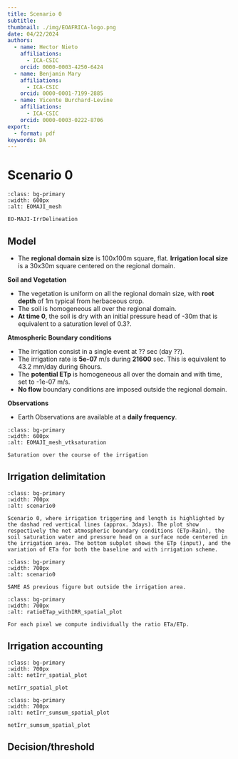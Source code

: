 ```yaml
---
title: Scenario 0
subtitle: 
thumbnail: ./img/EOAFRICA-logo.png
date: 04/22/2024
authors:
  - name: Hector Nieto
    affiliations:
      - ICA-CSIC
    orcid: 0000-0003-4250-6424
  - name: Benjamin Mary
    affiliations:
      - ICA-CSIC
    orcid: 0000-0001-7199-2885
  - name: Vicente Burchard-Levine
    affiliations:
      - ICA-CSIC
    orcid: 0000-0003-0222-8706
export: 
  - format: pdf
keywords: DA
---
```


# Scenario 0

```{figure} ../figures/EOMAJI_mesh.png
:class: bg-primary
:width: 600px
:alt: EOMAJI_mesh

EO-MAJI-IrrDelineation
```


## Model
- The **regional domain size** is 100x100m square, flat. **Irrigation local size** is a 30x30m square centered on the regional domain. 

**Soil and Vegetation**
- The vegetation is uniform on all the regional domain size, with **root depth** of 1m typical from herbaceous crop. 
- The soil is homogeneous all over the regional domain.
- **At time 0**, the soil is dry with an initial pressure head of -30m that is equivalent to a saturation level of 0.3?.

**Atmospheric Boundary conditions**
- The irrigation consist in a single event at ?? sec (day ??). 
- The irrigation rate is **5e-07** m/s during **21600** sec. This is equivalent to 43.2 mm/day during 6hours. 
- The **potential ETp** is homogeneous all over the domain and with time, set to -1e-07 m/s.
- **No flow** boundary conditions are imposed outside the regional domain.

**Observations**
- Earth Observations are available at a **daily frequency**. 

```{figure} ../figures/vtksaturation.gif
:class: bg-primary
:width: 600px
:alt: EOMAJI_mesh_vtksaturation

Saturation over the course of the irrigation
```

## Irrigation delimitation

```{figure} ../figures/scenario0/plot_1d_evol_irrArea.png
:class: bg-primary
:width: 700px
:alt: scenario0

Scenario 0, where irrigation triggering and length is highlighted by the dashad red vertical lines (approx. 3days). The plot show respectively the net atmospheric boundary conditions (ETp-Rain), the soil saturation water and pressure head on a surface node centered in the irrigation area. The bottom subplot shows the ETp (input), and the variation of ETa for both the baseline and with irrigation scheme.   
```


```{figure} ../figures/scenario0/plot_1d_evol_outArea.png
:class: bg-primary
:width: 700px
:alt: scenario0

SAME AS previous figure but outside the irrigation area.  
```


```{figure} ../figures/scenario0/ratioETap_withIRR_spatial_plot.png
:class: bg-primary
:width: 700px
:alt: ratioETap_withIRR_spatial_plot

For each pixel we compute individually the ratio ETa/ETp. 
```

## Irrigation accounting

```{figure} ../figures/scenario0/netIrr_spatial_plot.png
:class: bg-primary
:width: 700px
:alt: netIrr_spatial_plot

netIrr_spatial_plot
```



```{figure} ../figures/scenario0/netIrr_sumsum_spatial_plot.png
:class: bg-primary
:width: 700px
:alt: netIrr_sumsum_spatial_plot

netIrr_sumsum_spatial_plot
```

## Decision/threshold













